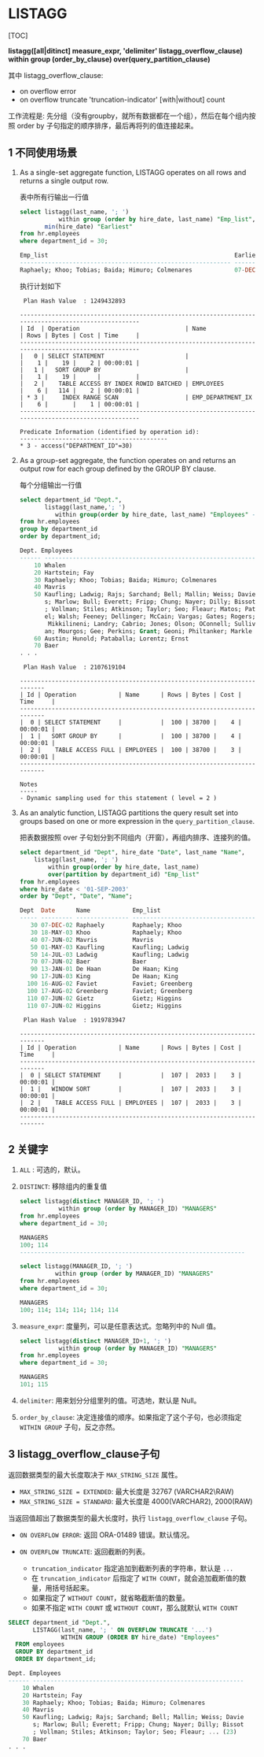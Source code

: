 # LISTAGG

[TOC]

**listagg([all|ditinct] measure_expr, 'delimiter' listagg_overflow_clause) within group (order_by_clause) over(query_partition_clause)**

其中 listagg_overflow_clause:

- on overflow error
- on overflow truncate 'truncation-indicator' [with|without] count

工作流程是: 先分组（没有groupby，就所有数据都在一个组），然后在每个组内按照 order by 子句指定的顺序排序，最后再将列的值连接起来。

## 1 不同使用场景

1. As a single-set aggregate function, LISTAGG operates on all rows and returns a single output row.

	表中所有行输出一行值

	```sql
	select listagg(last_name, '; ')
	           within group (order by hire_date, last_name) "Emp_list",  -- 把所有数据当成一组，在这个组内执行order by
	       min(hire_date) "Earliest"
	from hr.employees
	where department_id = 30;

	Emp_list                                                     Earliest
	------------------------------------------------------------ ---------
	Raphaely; Khoo; Tobias; Baida; Himuro; Colmenares            07-DEC-02
	```

	执行计划如下
	```
	 Plan Hash Value  : 1249432893 

	-----------------------------------------------------------------------------------------------------
	| Id  | Operation                              | Name              | Rows | Bytes | Cost | Time     |
	-----------------------------------------------------------------------------------------------------
	|   0 | SELECT STATEMENT                       |                   |    1 |    19 |    2 | 00:00:01 |
	|   1 |   SORT GROUP BY                        |                   |    1 |    19 |      |          |
	|   2 |    TABLE ACCESS BY INDEX ROWID BATCHED | EMPLOYEES         |    6 |   114 |    2 | 00:00:01 |
	| * 3 |     INDEX RANGE SCAN                   | EMP_DEPARTMENT_IX |    6 |       |    1 | 00:00:01 |
	-----------------------------------------------------------------------------------------------------

	Predicate Information (identified by operation id):
	------------------------------------------
	* 3 - access("DEPARTMENT_ID"=30)
	```
2. As a group-set aggregate, the function operates on and returns an output row for each group defined by the GROUP BY clause.

	每个分组输出一行值
	
	```sql
	select department_id "Dept.", 
		   listagg(last_name,'; ')
			  within group(order by hire_date, last_name) "Employees" -- 在每个group by产生的分组内，执行order by
	from hr.employees
	group by department_id
	order by department_id;

	Dept. Employees
	------ ------------------------------------------------------------
	    10 Whalen
	    20 Hartstein; Fay
	    30 Raphaely; Khoo; Tobias; Baida; Himuro; Colmenares
	    40 Mavris
	    50 Kaufling; Ladwig; Rajs; Sarchand; Bell; Mallin; Weiss; Davie
	       s; Marlow; Bull; Everett; Fripp; Chung; Nayer; Dilly; Bissot
	       ; Vollman; Stiles; Atkinson; Taylor; Seo; Fleaur; Matos; Pat
	       el; Walsh; Feeney; Dellinger; McCain; Vargas; Gates; Rogers;
	        Mikkilineni; Landry; Cabrio; Jones; Olson; OConnell; Sulliv
	       an; Mourgos; Gee; Perkins; Grant; Geoni; Philtanker; Markle
	    60 Austin; Hunold; Pataballa; Lorentz; Ernst
	    70 Baer
	. . .
	```

	```
	 Plan Hash Value  : 2107619104 

	--------------------------------------------------------------------------
	| Id | Operation            | Name      | Rows | Bytes | Cost | Time     |
	--------------------------------------------------------------------------
	|  0 | SELECT STATEMENT     |           |  100 | 38700 |    4 | 00:00:01 |
	|  1 |   SORT GROUP BY      |           |  100 | 38700 |    4 | 00:00:01 |
	|  2 |    TABLE ACCESS FULL | EMPLOYEES |  100 | 38700 |    3 | 00:00:01 |
	--------------------------------------------------------------------------

	Notes
	-----
	- Dynamic sampling used for this statement ( level = 2 )
	```

3. As an analytic function, LISTAGG partitions the query result set into groups based on one or more expression in the `query_partition_clause`.

	把表数据按照 over 子句划分到不同组内（开窗），再组内排序、连接列的值。

	```sql
	select department_id "Dept", hire_date "Date", last_name "Name",
	    listagg(last_name, '; ')
	        within group(order by hire_date, last_name) 
	        over(partition by department_id) "Emp_list"
	from hr.employees
	where hire_date < '01-SEP-2003'
    order by "Dept", "Date", "Name";

    Dept  Date      Name            Emp_list
	----- --------- --------------- ---------------------------------------------
	   30 07-DEC-02 Raphaely        Raphaely; Khoo
	   30 18-MAY-03 Khoo            Raphaely; Khoo
	   40 07-JUN-02 Mavris          Mavris
	   50 01-MAY-03 Kaufling        Kaufling; Ladwig
	   50 14-JUL-03 Ladwig          Kaufling; Ladwig
	   70 07-JUN-02 Baer            Baer
	   90 13-JAN-01 De Haan         De Haan; King
	   90 17-JUN-03 King            De Haan; King
	  100 16-AUG-02 Faviet          Faviet; Greenberg
	  100 17-AUG-02 Greenberg       Faviet; Greenberg
	  110 07-JUN-02 Gietz           Gietz; Higgins
	  110 07-JUN-02 Higgins         Gietz; Higgins
	```

	```
	 Plan Hash Value  : 1919783947 

	--------------------------------------------------------------------------
	| Id | Operation            | Name      | Rows | Bytes | Cost | Time     |
	--------------------------------------------------------------------------
	|  0 | SELECT STATEMENT     |           |  107 |  2033 |    3 | 00:00:01 |
	|  1 |   WINDOW SORT        |           |  107 |  2033 |    3 | 00:00:01 |
	|  2 |    TABLE ACCESS FULL | EMPLOYEES |  107 |  2033 |    3 | 00:00:01 |
	--------------------------------------------------------------------------
	```

## 2 关键字

1. `ALL` : 可选的，默认。
2. `DISTINCT`: 移除组内的重复值

	```sql
	select listagg(distinct MANAGER_ID, '; ')
	           within group (order by MANAGER_ID) "MANAGERS"
	from hr.employees
	where department_id = 30;

	MANAGERS
	100; 114
	----------------------------------------------------------------

	select listagg(MANAGER_ID, '; ')
	          within group (order by MANAGER_ID) "MANAGERS"
	from hr.employees
	where department_id = 30;

	MANAGERS
	100; 114; 114; 114; 114; 114
	```

3. `measure_expr`: 度量列，可以是任意表达式。忽略列中的 Null 值。

	```sql
	select listagg(distinct MANAGER_ID+1, '; ')
	           within group (order by MANAGER_ID) "MANAGERS"
	from hr.employees
	where department_id = 30;

	MANAGERS
	101; 115
	```

4. `delimiter`: 用来划分分组里列的值。可选地，默认是 Null。

5. `order_by_clause`: 决定连接值的顺序。如果指定了这个子句，也必须指定 `WITHIN GROUP` 子句，反之亦然。

## 3 listagg_overflow_clause子句

返回数据类型的最大长度取决于 `MAX_STRING_SIZE` 属性。

- `MAX_STRING_SIZE = EXTENDED`: 最大长度是 32767 (VARCHAR2\RAW)
- `MAX_STRING_SIZE = STANDARD`: 最大长度是 4000(VARCHAR2), 2000(RAW)

当返回值超出了数据类型的最大长度时，执行 `listagg_overflow_clause` 子句。

- `ON OVERFLOW ERROR`: 返回 ORA-01489 错误。默认情况。

- `ON OVERFLOW TRUNCATE`: 返回截断的列表。

	- `truncation_indicator` 指定追加到截断列表的字符串，默认是 `...`
	- 在 `truncation_indicator` 后指定了 `WITH COUNT`，就会追加截断值的数量，用括号括起来。
	- 如果指定了 `WITHOUT COUNT`，就省略截断值的数量。
	- 如果不指定 `WITH COUNT` 或 `WITHOUT COUNT`，那么就默认 `WITH COUNT`

```sql
SELECT department_id "Dept.",
       LISTAGG(last_name, '; ' ON OVERFLOW TRUNCATE '...')
               WITHIN GROUP (ORDER BY hire_date) "Employees"
  FROM employees
  GROUP BY department_id
  ORDER BY department_id;

Dept. Employees
------ ------------------------------------------------------------
    10 Whalen
    20 Hartstein; Fay
    30 Raphaely; Khoo; Tobias; Baida; Himuro; Colmenares
    40 Mavris
    50 Kaufling; Ladwig; Rajs; Sarchand; Bell; Mallin; Weiss; Davie
       s; Marlow; Bull; Everett; Fripp; Chung; Nayer; Dilly; Bissot
       ; Vollman; Stiles; Atkinson; Taylor; Seo; Fleaur; ... (23)       -- 这里
    70 Baer
. . .
```